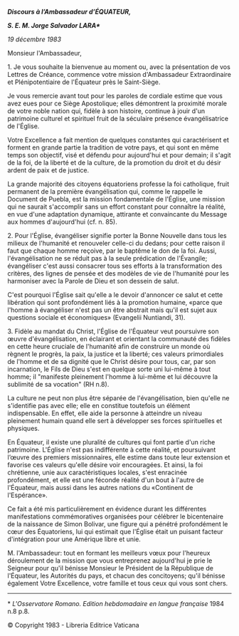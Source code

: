 ***Discours à l’Ambassadeur d’ÉQUATEUR,***

***S. E. M. Jorge Salvador LARA\****

*19 décembre 1983*

Monsieur l'Ambassadeur,

1\. Je vous souhaite la bienvenue au moment ou, avec la présentation de vos Lettres de Créance, commence votre mission d'Ambassadeur Extraordinaire et Plénipotentiaire de l'Équateur près le Saint-Siège.

Je vous remercie avant tout pour les paroles de cordiale estime que vous avez eues pour ce Siège Apostolique; elles démontrent la proximité morale de votre noble nation qui, fidèle à son histoire, continue à jouir d'un patrimoine culturel et spirituel fruit de la séculaire présence évangélisatrice de l'Église.

Votre Excellence a fait mention de quelques constantes qui caractérisent et forment en grande partie la tradition de votre pays, et qui sont en même temps son objectif, visé et défendu pour aujourd'hui et pour demain; il s'agit de la foi, de la liberté et de la culture, de la promotion du droit et du désir ardent de paix et de justice.

La grande majorité des citoyens équatoriens professe la foi catholique, fruit permanent de la première évangélisation qui, comme le rappelle le Document de Puebla, est la mission fondamentale de l'Église, une mission qui ne saurait s'accomplir sans un effort constant pour connaître la réalité, en vue d'une adaptation dynamique, attirante et convaincante du Message aux hommes d'aujourd'hui (cf. n. 85).

2\. Pour l'Église, évangéliser signifie porter la Bonne Nouvelle dans tous les milieux de l'humanité et renouveler celle-ci du dedans; pour cette raison il faut que chaque homme reçoive, par le baptême le don de la foi. Aussi, l'évangélisation ne se réduit pas à la seule prédication de l'Évangile; évangéliser c'est aussi consacrer tous ses efforts à la transformation des critères, des lignes de pensée et des modèles de vie de l'humanité pour les harmoniser avec la Parole de Dieu et son dessein de salut.

C'est pourquoi l'Église sait qu'elle a le devoir d'annoncer ce salut et cette libération qui sont profondément liés à la promotion humaine, «parce que l'homme à évangéliser n'est pas un être abstrait mais qu'il est sujet aux questions sociale et économiques» (Evangelii Nuntiandi, 31).

3\. Fidèle au mandat du Christ, l'Église de l'Équateur veut poursuivre son œuvre d'évangélisation, en éclairant et orientant la communauté des fidèles en cette heure cruciale de l'humanité afin de construire un monde où règnent le progrès, la paix, la justice et la liberté; ces valeurs primordiales de l'homme et de sa dignité que le Christ désire pour tous, car, par son incarnation, le Fils de Dieu s'est en quelque sorte uni lui-même à tout homme; il "manifeste pleinement l'homme à lui-même et lui découvre la sublimité de sa vocation" (RH n.8).

La culture ne peut non plus être séparée de l'évangélisation, bien qu'elle ne s'identifie pas avec elle; elle en constitue toutefois un élément indispensable. En effet, elle aide la personne à atteindre un niveau pleinement humain quand elle sert à développer ses forces spirituelles et physiques.

En Équateur, il existe une pluralité de cultures qui font partie d'un riche patrimoine. L'Église n'est pas indifférente à cette réalité, et poursuivant l’œuvre des premiers missionnaires, elle estime dans toute leur extension et favorise ces valeurs qu'elle désire voir encouragées. Et ainsi, la foi chrétienne, unie aux caractéristiques locales, s'est enracinée profondément, et elle est une féconde réalité d'un bout à l'autre de l'Équateur, mais aussi dans les autres nations du «Continent de l'Espérance».

Ce fait a été mis particulièrement en évidence durant les différentes manifestations commémoratives organisées pour célébrer le bicentenaire de la naissance de Simon Bolivar, une figure qui a pénétré profondément le cœur des Équatoriens, lui qui estimait que l'Église était un puisant facteur d'intégration pour une Amérique libre et unie.

M. l'Ambassadeur: tout en formant les meilleurs vœux pour l'heureux déroulement de la mission que vous entreprenez aujourd'hui je prie le Seigneur pour qu'il bénisse Monsieur le Président de la République de l'Équateur, les Autorités du pays, et chacun des concitoyens; qu'il bénisse également Votre Excellence, votre famille et tous ceux qui vous sont chers.

* * *

\* *L'Osservatore Romano. Edition hebdomadaire en langue française* 1984 n.8 p.8.

© Copyright 1983 - Libreria Editrice Vaticana